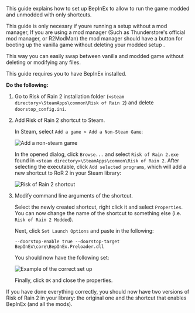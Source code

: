 This guide explains how to set up BepInEx to allow to run the game modded and unmodded with only shortcuts. 

This guide is only necesary if youre running a setup without a mod manager, If you are using a mod manager (Such as Thunderstore's official mod manager, or R2ModMan) the mod manager should have a button for booting up the vanilla game without deleting your modded setup .

This way you can easily swap between vanilla and modded game without deleting or modifying any files.

This guide requires you to have BepInEx installed.

**Do the following:**

1. Go to Risk of Rain 2 installation folder (`<steam directory>\SteamApps\common\Risk of Rain 2`) and delete `doorstop_config.ini`.

2. Add Risk of Rain 2 shortcut to Steam.

    In Steam, select `Add a game > Add a Non-Steam Game`:
    
    ![Add a non-steam game](https://i.imgur.com/mYIJQbI.png)

    In the opened dialog, click `Browse...` and select `Risk of Rain 2.exe` found in `<steam directory>\SteamApps\common\Risk of Rain 2`. After selecting the executable, click `Add selected programs`, which will add a new shortcut to RoR 2 in your Steam library:

    ![Risk of Rain 2 shortcut](https://i.imgur.com/ajPETXU.png)

3. Modify command line arguments of the shortcut.

    Select the newly created shortcut, right click it and select `Properties`.  
    You can now change the name of the shortcut to something else (i.e. `Risk of Rain 2 Modded`).

    Next, click `Set Launch Options` and paste in the following:

    ```
    --doorstop-enable true --doorstop-target BepInEx\core\BepInEx.Preloader.dll
    ```

   You should now have the following set:

   ![Example of the correct set up](https://i.imgur.com/0OJryOO.png)

   Finally, click `OK` and close the properties.

If you have done everything correctly, you should now have two versions of Risk of Rain 2 in your library: the original one and the shortcut that enables BepInEx (and all the mods).